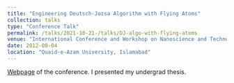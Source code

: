 ```yaml
---
title: "Engineering Deutsch-Jozsa Algorithm with Flying Atoms"
collection: talks
type: "Conference Talk"
permalink: /talks/2021-10-21-/talks/DJ-algo-with-flying-atoms
venue: "International Conference and Workshop on Nanoscience and Technology 2012"
date: 2012-08-04
location: "Quaid-e-Azam University, Islamabad"
---
```


[Webpage](https://qau.edu.pk/international-conference-on-nano-science-and-technology-begins/) of the conference. I presented my undergrad thesis.
